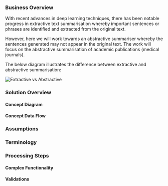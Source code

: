 ### Business Overview

With recent advances in deep learning techniques, there has been notable progress in extractive text summarisation whereby important sentences or phrases are identified and extracted from the original text. 

However, here we will work towards an abstractive summariser whereby the sentences generated may not appear in the original text.  The work will focus on the abstractive summarisation of academic publications (medical journals).

The below diagram illustrates the difference between extractive and abstractive summarisation:

![Extractive vs Abstractive](https://user-images.githubusercontent.com/45914355/84450911-7bede600-ac49-11ea-93a3-8018f37ddaba.png)

### Solution Overview

#### Concept Diagram

#### Concept Data Flow

### Assumptions

### Terminology

### Processing Steps

#### Complex Functionality

#### Validations

